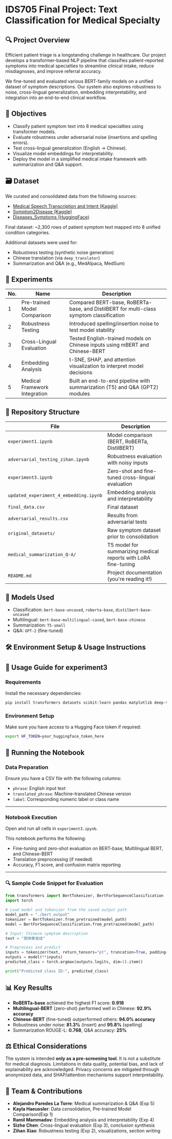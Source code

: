 # IDS705 Final Project: Text Classification for Medical Specialty

## 🔍 Project Overview
Efficient patient triage is a longstanding challenge in healthcare. Our project develops a transformer-based NLP pipeline that classifies patient-reported symptoms into medical specialties to streamline clinical intake, reduce misdiagnoses, and improve referral accuracy.

We fine-tuned and evaluated various BERT-family models on a unified dataset of symptom descriptions. Our system also explores robustness to noise, cross-lingual generalization, embedding interpretability, and integration into an end-to-end clinical workflow.

## 🎯 Objectives
- Classify patient symptom text into 8 medical specialties using transformer models.
- Evaluate robustness under adversarial noise (insertions and spelling errors).
- Test cross-lingual generalization (English → Chinese).
- Visualize model embeddings for interpretability.
- Deploy the model in a simplified medical intake framework with summarization and Q&A support.

## 🗃️ Dataset
We curated and consolidated data from the following sources:
- [Medical Speech Transcription and Intent (Kaggle)](https://www.kaggle.com/datasets/paultimothymooney/medical-speech-transcription-and-intent)
- [Symptom2Disease (Kaggle)](https://www.kaggle.com/datasets/niyarrbarman/symptom2disease)
- [Diseases_Symptoms (HuggingFace)](https://huggingface.co/datasets/QuyenAnhDE/Diseases_Symptoms)

Final dataset: ~2,300 rows of patient symptom text mapped into 8 unified condition categories.

Additional datasets were used for:
- Robustness testing (synthetic noise generation)
- Chinese translation (via `deep_translator`)
- Summarization and Q&A (e.g., MedAlpaca, MedSum)

## 🧪 Experiments
| No. | Name | Description |
|----|------|-------------|
| 1 | Pre-trained Model Comparison | Compared BERT-base, RoBERTa-base, and DistilBERT for multi-class symptom classification |
| 2 | Robustness Testing | Introduced spelling/insertion noise to test model stability |
| 3 | Cross-Lingual Evaluation | Tested English-trained models on Chinese inputs using mBERT and Chinese-BERT |
| 4 | Embedding Analysis | t-SNE, SHAP, and attention visualization to interpret model decisions |
| 5 | Medical Framework Integration | Built an end-to-end pipeline with summarization (T5) and Q&A (GPT2) modules |

## 📁 Repository Structure
| File                                     | Description                                                      |
|------------------------------------------|------------------------------------------------------------------|
| `experiment1.ipynb`                      | Model comparison (BERT, RoBERTa, DistilBERT)                     |
| `adversarial_testing_zihan.ipynb`        | Robustness evaluation with noisy inputs                          |
| `experiment3.ipynb`                      | Zero-shot and fine-tuned cross-lingual evaluation                |
| `updated_experiment_4_embedding.ipynb`   | Embedding analysis and interpretability                          |
| `final_data.csv`                         | Final dataset                                                    |
| `adversarial_results.csv`                | Results from adversarial tests                                   |
| `original_datasets/`                     | Raw symptom dataset prior to consolidation                       |
| `medical_summarization_Q-A/`             | T5 model for summarizing medical reports with LoRA fine-tuning   |
| `README.md`                              | Project documentation (you're reading it!)                       |


## 🧠 Models Used
- Classification: `bert-base-uncased`, `roberta-base`, `distilbert-base-uncased`
- Multilingual: `bert-base-multilingual-cased`, `bert-base-chinese`
- Summarization: `T5-small`
- Q&A: `GPT-2` (fine-tuned)

## 🛠️ Environment Setup & Usage Instructions

## 🔧 Usage Guide for experiment3

### Requirements

Install the necessary dependencies:

```bash
pip install transformers datasets scikit-learn pandas matplotlib deep-translator
```
### Environment Setup

Make sure you have access to a Hugging Face token if required:

```bash
export HF_TOKEN=your_huggingface_token_here
```
## 📓 Running the Notebook

### Data Preparation

Ensure you have a CSV file with the following columns:

- `phrase`: English input text  
- `translated_phrase`: Machine-translated Chinese version  
- `label`: Corresponding numeric label or class name  

---

### Notebook Execution

Open and run all cells in `experiment3.ipynb`.

This notebook performs the following:

- Fine-tuning and zero-shot evaluation on BERT-base, Multilingual BERT, and Chinese-BERT  
- Translation preprocessing (if needed)  
- Accuracy, F1 score, and confusion matrix reporting  

---
### 🔍 Sample Code Snippet for Evaluation

```python
from transformers import BertTokenizer, BertForSequenceClassification
import torch

# Load model and tokenizer from the saved output path
model_path = "./bert_output"
tokenizer = BertTokenizer.from_pretrained(model_path)
model = BertForSequenceClassification.from_pretrained(model_path)

# Input: Chinese symptom description
text = "我咳嗽发烧"

# Preprocess and predict
inputs = tokenizer(text, return_tensors="pt", truncation=True, padding=True)
outputs = model(**inputs)
predicted_class = torch.argmax(outputs.logits, dim=1).item()

print("Predicted class ID:", predicted_class)
```

## 📊 Key Results
- **RoBERTa-base** achieved the highest F1 score: **0.918**
- **Multilingual-BERT** (zero-shot) performed well in Chinese: **92.9% accuracy**
- **Chinese-BERT** (fine-tuned) outperformed others: **94.0% accuracy**
- Robustness under noise: **81.3%** (insert) and **95.8%** (spelling)
- Summarization ROUGE-L: **0.768**, Q&A accuracy: **25%**

## ⚖️ Ethical Considerations
The system is intended **only as a pre-screening tool**. It is not a substitute for medical diagnosis. Limitations in data quality, potential bias, and lack of explainability are acknowledged. Privacy concerns are mitigated through anonymized data, and SHAP/attention mechanisms support interpretability.

## 👥 Team & Contributions
- **Alejandro Paredes La Torre**: Medical summarization & Q&A (Exp 5)
- **Kayla Haeussler**: Data consolidation, Pre-trained Model Comparison(Exp 1)
- **Ramil Mammadov**: Embedding analysis and interpretability (Exp 4)
- **Sizhe Chen**: Cross-lingual evaluation (Exp 3), conclusion synthesis
- **Zihan Xiao**: Robustness testing (Exp 2), visualizations, section writing



